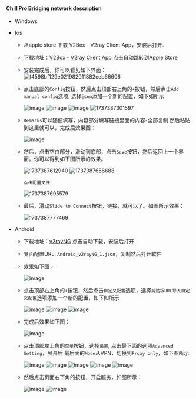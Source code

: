 #### Chill Pro Bridging network description

* Windows

* Ios
  - 从apple store 下载 V2Box - V2ray Client App，安装后打开.
  - 下载地址：[V2Box - V2ray Client App](https://apps.apple.com/us/app/v2box-v2ray-client/id6446814690) 点击自动跳转到Apple Store
  - 安装完成后，你可以看见如下界面：
    ![f4598bf129e021982011882eeb66606](https://github.com/user-attachments/assets/c0cf2cbf-e7b9-433e-9492-0cff65b180d4)

  - 点击底部的`Config`按钮，然后点击顶部右上角的`+`按钮，然后点击`Add manual config`选项, 选择`json`添加一个新的配置，如下如所示

    ![image](https://github.com/user-attachments/assets/d50be42d-199a-4257-9c4a-b8efe183f068)
    ![image](https://github.com/user-attachments/assets/b4dc4be0-6aa3-439a-8f94-81f0cd06921c)
    ![image](https://github.com/user-attachments/assets/ab17be0a-3ce9-4278-aefa-68116e7cec39)
    ![1737387301597](https://github.com/user-attachments/assets/e9507979-15b2-4b77-9596-23e1d76cde6f)
    
  - `Remarks`可以随便填写，内容部分填写链接里面的内容-全部复制 然后粘贴到这里就可以，完成后效果图：

    ![image](https://github.com/user-attachments/assets/74e8eae2-3b95-46f7-8552-92d9afe4d342)

  - 然后，点击空白部分，滑动到底部，点击`Save`按钮，然后返回上一个界面。你可以得到如下图所示的效果。

    ![1737387612940](https://github.com/user-attachments/assets/2cdad0ae-1aeb-451b-a456-e4b194a8738a)
    ![1737387656688](https://github.com/user-attachments/assets/ab5b9af3-cbf0-42a1-916f-2692b904a9f1)
    
    `点击配置文件`
    
    ![1737387695579](https://github.com/user-attachments/assets/7b85c136-cac8-4dd4-b9bb-e5b4982adc07)

    
  - 最后，滑动`Slide to Connect`按钮，链接，就可以了。如图所示效果：
    
    ![1737387777469](https://github.com/user-attachments/assets/49761e84-385e-4c1d-ab23-a208d79805d8)

* Android
  - 下载地址：[v2rayNG](https://github.com/2dust/v2rayNG/releases/download/1.9.31/v2rayNG_1.9.31_arm64-v8a.apk) 点击自动下载，安装后打开
  - 界面配置URL: `Android_v2rayNG_1.json`，复制然后打开软件
  - 效果如下图：
    
    ![image](https://github.com/user-attachments/assets/8d722436-c672-4df8-8ac8-b570837ce5a8)

  - 点击顶部右上角的`+`按钮，然后点击`自定义配置`选项，选择`剪贴板URL导入自定义配置`选项添加一个新的配置，如下如所示

    ![image](https://github.com/user-attachments/assets/98ca2066-186b-4bc6-95f0-7d1c1d40e96c)
    ![image](https://github.com/user-attachments/assets/a2ea3e45-6006-4882-8638-e93d98bc9735)
    ![image](https://github.com/user-attachments/assets/162f819e-1f71-4d83-a407-565506effcf1)

  - 完成后效果如下图：

    ![image](https://github.com/user-attachments/assets/06332f75-c76e-4e7e-a17b-4186c3c82650)

  - 点击顶部左上角的`菜单`按钮，选择`设置`, 点击最下面的选项`Advanced Setting`，展开后 最后面的`Mode`从VPN，切换到`Proxy only`，如下图所示
    
    ![image](https://github.com/user-attachments/assets/58d7877a-5182-4ff3-b3dc-f0eff45f5b3a)
    ![image](https://github.com/user-attachments/assets/6ce896f9-e632-4a2e-a160-f04d471f38b2)
    ![image](https://github.com/user-attachments/assets/d98c62e9-22fe-4b5c-bc68-d179f0274dab)
    ![image](https://github.com/user-attachments/assets/a4e7b92b-2e80-4be3-b918-e910aefe6d38)
    ![image](https://github.com/user-attachments/assets/5f5c3624-864b-4938-897a-3270f8b40312)


  - 然后点击页面右下角的按钮，开启服务，如图所示：
    
    ![image](https://github.com/user-attachments/assets/a0a2837c-c874-4c2b-baf3-71236825f270)
    ![image](https://github.com/user-attachments/assets/dd5d5f25-4d65-4f6a-bb97-d2d05d815982)



